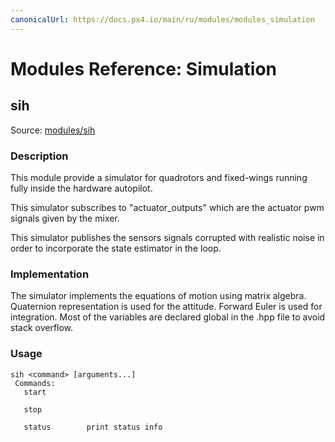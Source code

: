 ```yaml
---
canonicalUrl: https://docs.px4.io/main/ru/modules/modules_simulation
---
```


# Modules Reference: Simulation

## sih
Source: [modules/sih](https://github.com/PX4/PX4-Autopilot/tree/release/1.13/src/modules/sih)


### Description
This module provide a simulator for quadrotors and fixed-wings running fully inside the hardware autopilot.

This simulator subscribes to "actuator_outputs" which are the actuator pwm signals given by the mixer.

This simulator publishes the sensors signals corrupted with realistic noise in order to incorporate the state estimator in the loop.

### Implementation
The simulator implements the equations of motion using matrix algebra. Quaternion representation is used for the attitude. Forward Euler is used for integration. Most of the variables are declared global in the .hpp file to avoid stack overflow.



<a id="sih_usage"></a>

### Usage
```
sih <command> [arguments...]
 Commands:
   start

   stop

   status        print status info
```
